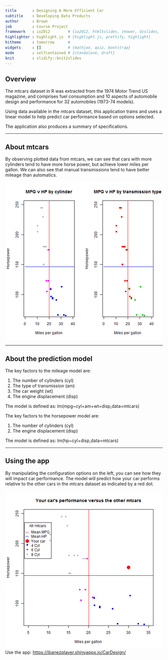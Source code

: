 ```yaml
---
title       : Designing A More Efficient Car
subtitle    : Developing Data Products
author      : Brown
job         : Course Project
framework   : io2012        # {io2012, html5slides, shower, dzslides, ...}
highlighter : highlight.js  # {highlight.js, prettify, highlight}
hitheme     : tomorrow      # 
widgets     : []            # {mathjax, quiz, bootstrap}
mode        : selfcontained # {standalone, draft}
knit        : slidify::knit2slides
---
```


## Overview

The mtcars dataset in R was extracted from the 1974 Motor Trend US magazine, and comprises fuel consumption and 10 aspects of automobile design and performance for 32 automobiles (1973-74 models).

Using data available in the mtcars dataset, this application trains and uses a linear model 
to help predict car performance based on options selected.

The application also produces a summary of specifications.

---
## About mtcars
By observing plotted data from mtcars, we can see that cars with more cylinders tend to have
more horse power, but achieve lower miles per gallon. We can also see that manual transmissions
tend to have better mileage than automatics.

![plot of chunk unnamed-chunk-1](assets/fig/unnamed-chunk-1-1.png) 


---
## About the prediction model

The key factors to the mileage model are:

1. The number of cylinders (cyl)
2. The type of transmission (am)
3. The car weight (wt)
4. The engine displacement (disp)

The model is defined as: lm(mpg~cyl+am+wt+disp,data=mtcars)

The key factors to the horsepower model are:

1. The number of cylinders (cyl)
2. The engine displacement (disp)

The model is defined as: lm(hp~cyl+disp,data=mtcars)

---
## Using the app

By manipulating the configuration options on the left, you can see how they will impact car performance. The model will predict how your car performs relative to the other cars in the mtcars dataset as indicated by a red dot.

![plot of chunk unnamed-chunk-2](assets/fig/unnamed-chunk-2-1.png) 
Use the app: https://ibanezplayer.shinyapps.io/CarDesign/
